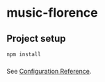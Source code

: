 # music-florence

## Project setup
```
npm install
```

### 
See [Configuration Reference](https://cli.vuejs.org/config/).
